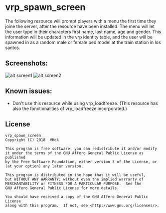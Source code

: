 # vrp_spawn_screen
The following resource will prompt players with a menu the first time they joine the server, 
after the resource have been installed. The menu will let the user type in their characters first name, last name, age and gender. 
This information will be updated in the vrp identity table, 
and the user will be spawned in as a random male or female ped model at the train station in los santos.

## Screenshots:
![alt screen1](https://i.gyazo.com/5de2511975ea28a6670df9280309af42.jpg "Screen1")
![alt screen2](https://i.gyazo.com/a6c5dd3b150d15f261e6b8ad7b1dfd6e.jpg "Screen2")

## Known issues:
- Don't use this resource while using vrp_loadfreeze. 
(This resource has also the fonctionalities of vrp_loadfreeze incorporated.)
## License

    vrp_spawn_screen
    Copyright (C) 2018  VHdk

    This program is free software: you can redistribute it and/or modify
    it under the terms of the GNU Affero General Public License as published
    by the Free Software Foundation, either version 3 of the License, or
    (at your option) any later version.

    This program is distributed in the hope that it will be useful,
    but WITHOUT ANY WARRANTY; without even the implied warranty of
    MERCHANTABILITY or FITNESS FOR A PARTICULAR PURPOSE.  See the
    GNU Affero General Public License for more details.

    You should have received a copy of the GNU Affero General Public License
    along with this program.  If not, see <http://www.gnu.org/licenses/>.
